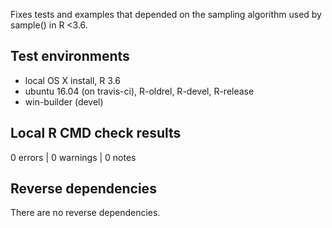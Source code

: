 Fixes tests and examples that depended on the sampling algorithm used by sample() in R <3.6.

## Test environments
* local OS X install, R 3.6
* ubuntu 16.04 (on travis-ci), R-oldrel, R-devel, R-release
* win-builder (devel)

## Local R CMD check results
0 errors | 0 warnings | 0 notes

## Reverse dependencies
There are no reverse dependencies.
